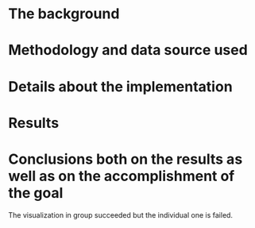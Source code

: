 # The background
# Methodology and data source used
# Details about the implementation
# Results
# Conclusions both on the results as well as on the accomplishment of the goal
The visualization in group succeeded but the individual one is failed.
